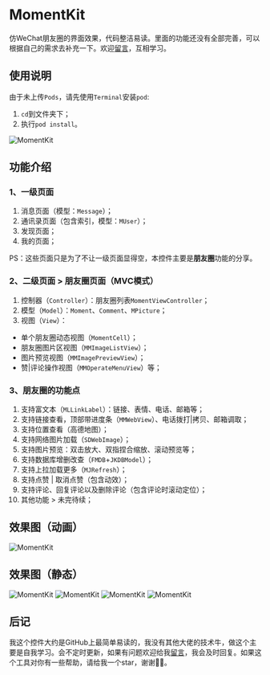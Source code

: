 # MomentKit

仿WeChat朋友圈的界面效果，代码整洁易读。里面的功能还没有全部完善，可以根据自己的需求去补充一下。欢迎[留言](https://github.com/ChellyLau/MomentKit/issues)，互相学习。


## 使用说明

由于未上传`Pods`，请先使用`Terminal`安装`pod`:

1. `cd`到文件夹下；
2. 执行`pod install`。

![MomentKit](https://github.com/ChellyLau/MomentKit/blob/master/Screenshot/terminal.png)


## 功能介绍


### 1、一级页面

1. 消息页面（模型：`Message`）；
2. 通讯录页面（包含索引，模型：`MUser`）；
3. 发现页面；
4. 我的页面；

PS：这些页面只是为了不让一级页面显得空，本控件主要是**朋友圈**功能的分享。


###  2、二级页面 > 朋友圈页面（MVC模式）

1. 控制器（`Controller`）：朋友圈列表`MomentViewController`； 
2. 模型（`Model`）：`Moment`、`Comment`、`MPicture`； 
3. 视图（`View`）：

* 单个朋友圈动态视图（`MomentCell`）；
* 朋友圈图片区视图（`MMImageListView`）；
* 图片预览视图（`MMImagePreviewView`）；
* 赞|评论操作视图（`MMOperateMenuView`）等；


###  3、朋友圈的功能点

1. 支持富文本（`MLLinkLabel`）：链接、表情、电话、邮箱等；
2. 支持链接查看，顶部带进度条（`MMWebView`）、电话拨打|拷贝、邮箱调取；
3. 支持位置查看（高德地图）；
4. 支持网络图片加载（`SDWebImage`）；
5. 支持图片预览：双击放大、双指捏合缩放、滚动预览等；
6. 支持数据库增删改查（`FMDB`+`JKDBModel`）；
7. 支持上拉加载更多（`MJRefresh`）； 
8. 支持点赞 | 取消点赞（包含动效）；
9. 支持评论、回复评论以及删除评论（包含评论时滚动定位）；
10. 其他功能 > 未完待续；


## 效果图（动画）

![MomentKit](https://github.com/ChellyLau/MomentKit/blob/master/Screenshot/screenshot.gif)


## 效果图（静态）

![MomentKit](https://github.com/ChellyLau/MomentKit/blob/master/Screenshot/screenshot_1.png)
![MomentKit](https://github.com/ChellyLau/MomentKit/blob/master/Screenshot/screenshot_2.png)
![MomentKit](https://github.com/ChellyLau/MomentKit/blob/master/Screenshot/screenshot_3.png)
![MomentKit](https://github.com/ChellyLau/MomentKit/blob/master/Screenshot/screenshot_4.png)


## 后记

我这个控件大约是GitHub上最简单易读的，我没有其他大佬的技术牛，做这个主要是自我学习。会不定时更新，如果有问题欢迎给我[留言](https://github.com/ChellyLau/MomentKit/issues)，我会及时回复。如果这个工具对你有一些帮助，请给我一个star，谢谢🌹🌹。




